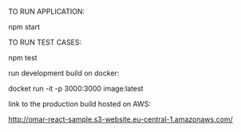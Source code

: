 TO RUN APPLICATION:

npm start

TO RUN TEST CASES:

npm test

run development build on docker: 

docket run -it -p 3000:3000 image:latest

link to the production build hosted on AWS:

http://omar-react-sample.s3-website.eu-central-1.amazonaws.com/
